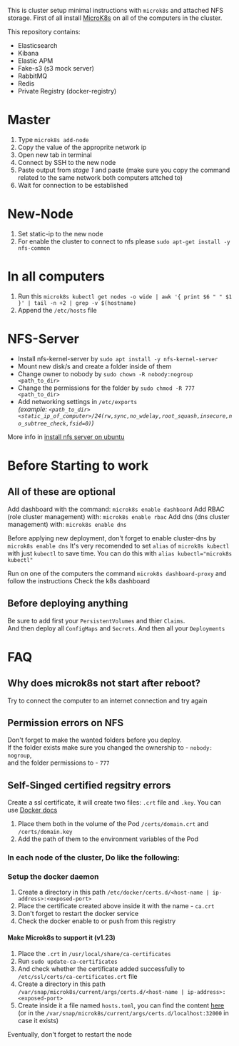 This is cluster setup minimal instructions with `microk8s` and attached NFS storage.
First of all install [MicroK8s](https://microk8s.io/docs) on all of the computers in the cluster.

This repository contains:
* Elasticsearch
* Kibana
* Elastic APM
* Fake-s3 (s3 mock server)
* RabbitMQ
* Redis
* Private Registry (docker-registry)

# Master
1. Type `microk8s add-node`
2. Copy the value of the approprite network ip
3. Open new tab in terminal
4. Connect by SSH to the new node
5. Paste output from *stage 1* and paste
   (make sure you copy the command related to the same network both computers attched to)
6. Wait for connection to be established

# New-Node
1. Set static-ip to the new node
2. For enable the cluster to connect to nfs please `sudo apt-get install -y nfs-common`

# In all computers
1. Run this `microk8s kubectl get nodes -o wide | awk '{ print $6 " " $1 }' | tail -n +2 | grep -v $(hostname)`
2. Append the `/etc/hosts` file

# NFS-Server
* Install nfs-kernel-server by `sudo apt install -y nfs-kernel-server`
* Mount new disk/s and create a folder inside of them
* Change owner to nobody by `sudo chown -R nobody:nogroup <path_to_dir>`
* Change the permissions for the folder by `sudo chmod -R 777 <path_to_dir>`
* Add networking settings in `/etc/exports` <br/>
  *(example: `<path_to_dir> <static_ip_of_computer>/24(rw,sync,no_wdelay,root_squash,insecure,no_subtree_check,fsid=0)`)*

More info in [install nfs server on ubuntu](https://www.tecmint.com/install-nfs-server-on-ubuntu/)

# Before Starting to work
## All of these are optional
Add dashboard with the command: `microk8s enable dashboard`
Add RBAC (role cluster management) with: `microk8s enable rbac`
Add dns (dns cluster management) with: `microk8s enable dns`

Before applying new deployment, don't forget to enable cluster-dns by `microk8s enable dns`
It's very recomended to set `alias` of `microk8s kubectl` with just `kubectl` to save time. You can do this with `alias kubectl="microk8s kubectl"`

Run on one of the computers the command `microk8s dashboard-proxy` and follow the instructions
Check the k8s dashboard

## Before deploying anything
Be sure to add first your `PersistentVolumes` and thier `Claims`. <br/>
And then deploy all `ConfigMaps` and `Secrets`.
And then all your `Deployments`

# FAQ
## Why does microk8s not start after reboot?
Try to connect the computer to an internet connection and try again

## Permission errors on NFS
Don't forget to make the wanted folders before you deploy. <br/>
If the folder exists make sure you changed the ownership to - `nobody: nogroup`, <br/>
and the folder permissions to - `777`

## Self-Singed certified regsitry errors
Create a ssl certificate, it will create two files: `.crt` file and `.key`. You can use [Docker docs](https://docs.docker.com/registry/insecure/#use-self-signed-certificates)

1. Place them both in the volume of the Pod `/certs/domain.crt` and `/certs/domain.key`
2. Add the path of them to the environment variables of the Pod

### In each node of the cluster, Do like the following:
### Setup the docker daemon
1. Create a directory in this path `/etc/docker/certs.d/<host-name | ip-address>:<exposed-port>`
2. Place the certificate created above inside it with the name - `ca.crt`
3. Don't forget to restart the docker service
4. Check the docker enable to or push from this registry

#### Make Microk8s to support it (v1.23)
1. Place the `.crt` in `/usr/local/share/ca-certificates`
2. Run `sudo update-ca-certificates`
3. And check whether the certificate added successfully to `/etc/ssl/certs/ca-certificates.crt` file
4. Create a directory in this path `/var/snap/microk8s/current/args/certs.d/<host-name | ip-address>:<exposed-port>`
5. Create inside it a file named `hosts.toml`, you can find the content [here](https://microk8s.io/docs/registry-private) (or in the `/var/snap/microk8s/current/args/certs.d/localhost:32000` in case it exists)

Eventually, don't forget to restart the node